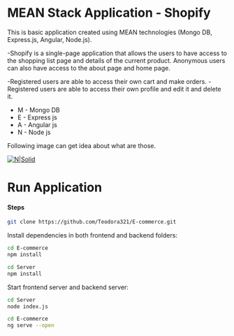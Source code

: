# MEAN Stack Аpplication - Shopify

This is basic application created using MEAN technologies (Mongo DB, Express.js, Angular, Node.js).

-Shopify is a single-page application that allows the users to have access to the shopping list page and details of the current product. Anonymous users can also have access to the about page and home page.

-Registered users are able to access their own cart and make orders. -Registered users are able to access their own profile and edit it and delete it. 


* M - Mongo DB
* E - Express js
* A - Angular js
* N - Node js

Following image can get idea about what are those.

[![N|Solid](https://www.wedevz.com/wp-content/uploads/2016/08/mean.png)](https://nodesource.com/products/nsolid)

# Run Application

#### Steps
```sh
git clone https://github.com/Teodora321/E-commerce.git
```
Install dependencies in both frontend and backend folders:
```sh
cd E-commerce
npm install
```

```sh
cd Server
npm install
```
Start frontend server and backend server:

```sh
cd Server
node index.js
```
```sh
cd E-commerce
ng serve --open
```
